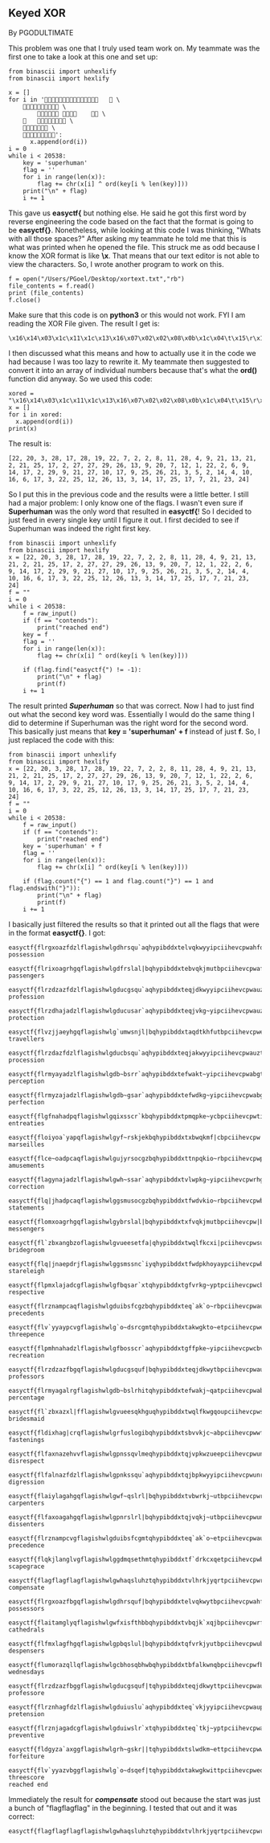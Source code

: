 ## Keyed XOR
By PGODULTIMATE

This problem was one that I truly used team work on. My teammate was the first one to take a look at this one and set up:

```
from binascii import unhexlify
from binascii import hexlify

x = []
for i in '	 \
	 \
				 \
		 \
	 \
	':
	  x.append(ord(i))
i = 0
while i < 20538:
	key = 'superhuman'
	flag = ''
	for i in range(len(x)):
		flag += chr(x[i] ^ ord(key[i % len(key)]))
	print("\n" + flag)
	i += 1
```

This gave us **easyctf{** but nothing else. He said he got this first word by reverse engineering the code based on the fact that the format is going to be **easyctf{}**. Nonetheless, while looking at this code I was thinking, "Whats with all those spaces?" After asking my teammate he told me that this is what was printed when he opened the file. This struck me as odd because I know the XOR format is like **\x<hex>**. That means that our text editor is not able to view the characters. So, I wrote another program to work on this. 

```
f = open("/Users/PGoel/Desktop/xortext.txt","rb")
file_contents = f.read()
print (file_contents)
f.close()
```

Make sure that this code is on **python3** or this would not work. FYI I am reading the XOR File given. The result I get is:

```
\x16\x14\x03\x1c\x11\x1c\x13\x16\x07\x02\x02\x08\x0b\x1c\x04\t\x15\r\x15\x02\x15\x19\x11\x02\x1b\x1b\x1d\x1a\r\t\x14\x07\x0c\x01\x16\x02\x06\t\x0e\x11\x02\x1d\t\x15\x1b\n\x11\t\x19\x1a\x15\x03\x05\x02\x0e\x04\n\x10\x06\x11\x03\x16\x19\x0c\x1a\r\x03\x0e\x11\x19\x11\x07\x15\x17\x18
```

I then discussed what this means and how to actually use it in the code we had because I was too lazy to rewrite it. My teammate then suggested to convert it into an array of individual numbers because that's what the **ord()** function did anyway. So we used this code:

```
xored = "\x16\x14\x03\x1c\x11\x1c\x13\x16\x07\x02\x02\x08\x0b\x1c\x04\t\x15\r\x15\x02\x15\x19\x11\x02\x1b\x1b\x1d\x1a\r\t\x14\x07\x0c\x01\x16\x02\x06\t\x0e\x11\x02\x1d\t\x15\x1b\n\x11\t\x19\x1a\x15\x03\x05\x02\x0e\x04\n\x10\x06\x11\x03\x16\x19\x0c\x1a\r\x03\x0e\x11\x19\x11\x07\x15\x17\x18"
x = []
for i in xored:
  x.append(ord(i))
print(x)
```

The result is:

```
[22, 20, 3, 28, 17, 28, 19, 22, 7, 2, 2, 8, 11, 28, 4, 9, 21, 13, 21, 2, 21, 25, 17, 2, 27, 27, 29, 26, 13, 9, 20, 7, 12, 1, 22, 2, 6, 9, 14, 17, 2, 29, 9, 21, 27, 10, 17, 9, 25, 26, 21, 3, 5, 2, 14, 4, 10, 16, 6, 17, 3, 22, 25, 12, 26, 13, 3, 14, 17, 25, 17, 7, 21, 23, 24]
```

So I put this in the previous code and the results were a little better. I still had a major problem: I only know one of the flags. I wasn't even sure if **Superhuman** was the only word that resulted in **easyctf{**! So I decided to just feed in every single key until I figure it out. I first decided to see if Superhuman was indeed the right first key.

```
from binascii import unhexlify
from binascii import hexlify
x = [22, 20, 3, 28, 17, 28, 19, 22, 7, 2, 2, 8, 11, 28, 4, 9, 21, 13, 21, 2, 21, 25, 17, 2, 27, 27, 29, 26, 13, 9, 20, 7, 12, 1, 22, 2, 6, 9, 14, 17, 2, 29, 9, 21, 27, 10, 17, 9, 25, 26, 21, 3, 5, 2, 14, 4, 10, 16, 6, 17, 3, 22, 25, 12, 26, 13, 3, 14, 17, 25, 17, 7, 21, 23, 24]
f = ""
i = 0
while i < 20538:
  	f = raw_input()
	if (f == "contends"):
		print("reached end")
	key = f
	flag = ''
	for i in range(len(x)):
		flag += chr(x[i] ^ ord(key[i % len(key)]))

	if (flag.find("easyctf{") != -1):
		print("\n" + flag)
		print(f)
	i += 1
```

The result printed ***Superhuman*** so that was correct. Now I had to just find out what the second key word was. Essentially I would do the same thing I did to determine if Superhuman was the right word for the second word. This basically just means that **key = 'superhuman' + f** instead of just **f**. So, I just replaced the code with this:

```
from binascii import unhexlify
from binascii import hexlify
x = [22, 20, 3, 28, 17, 28, 19, 22, 7, 2, 2, 8, 11, 28, 4, 9, 21, 13, 21, 2, 21, 25, 17, 2, 27, 27, 29, 26, 13, 9, 20, 7, 12, 1, 22, 2, 6, 9, 14, 17, 2, 29, 9, 21, 27, 10, 17, 9, 25, 26, 21, 3, 5, 2, 14, 4, 10, 16, 6, 17, 3, 22, 25, 12, 26, 13, 3, 14, 17, 25, 17, 7, 21, 23, 24]
f = ""
i = 0
while i < 20538:
  	f = raw_input()
	if (f == "contends"):
		print("reached end")
	key = 'superhuman' + f
	flag = ''
	for i in range(len(x)):
		flag += chr(x[i] ^ ord(key[i % len(key)]))

	if (flag.count("{") == 1 and flag.count("}") == 1 and flag.endswith("}")):
		print("\n" + flag)
		print(f)
	i += 1
```

I basically just filtered the results so that it printed out all the flags that were in the format **easyctf{}**. I got:

```
easyctf{flrgxoazfdzlflagishwlgdhrsqu`aqhypibddxtelvqkwyyipciihevcpwahfd}
possession

easyctf{flrixoagrhgqflagishwlgdfrslal|bqhypibddxtebvqkjmutbpciihevcpwaffd}
passengers

easyctf{flrzdzazfdzlflagishwlgducgsqu`aqhypibddxteqjdkwyyipciihevcpwauzq}
profession

easyctf{flrzdhajadzlflagishwlgducusar`aqhypibddxteqjvkg~yipciihevcpwauzc}
protection

easyctf{flvzjjaeyhgqflagishwlg`umwsnjl|bqhypibddxtaqdtkhfutbpciihevcpweuta}
travellers

easyctf{flrzdazfdzlflagishwlgducbsqu`aqhypibddxteqjakwyyipciihevcpwauzt}
procession

easyctf{flrmyayadzlflagishwlgdb~bsrr`aqhypibddxtefwakt~yipciihevcpwabgt}
perception

easyctf{flrmyzajadzlflagishwlgdb~gsar`aqhypibddxtefwdkg~yipciihevcpwabgq}
perfection

easyctf{flgfnahadpqflagishwlgqixsscr`kbqhypibddxtpmqpke~ycbpciihevcpwtiae}
entreaties

easyctf{floiyoa`yapqflagishwlgyf~rskjekbqhypibddxtxbwqkmf|cbpciihevcpw|fgd}
marseilles

easyctf{flce~oadpcaqflagishwlgujyrsocgzbqhypibddxttnpqkio~rbpciihevcpwpj`d}
amusements

easyctf{flagynajadzlflagishwlgwh~ssar`aqhypibddxtvlwpkg~yipciihevcpwrhge}
correction

easyctf{flq|jhadpcaqflagishwlggsmusocgzbqhypibddxtfwdvkio~rbpciihevcpwbstc}
statements

easyctf{flomxoagrhgqflagishwlgybrslal|bqhypibddxtxfvqkjmutbpciihevcpw|bfd}
messengers

easyctf{fl`zbxangbzoflagishwlgvueesetfa|qhypibddxtwqlfkcxi|pciihevcpwsu|s}
bridegroom

easyctf{flq|jnaepdrjflagishwlggsmssnc`iyqhypibddxtfwdpkhoyaypciihevcpwbste}
stareleigh

easyctf{flpmxlajadcgflagishwlgfbqsar`xtqhypibddxtgfvrkg~yptpciihevcpwcbfg}
respective

easyctf{flrznampcaqflagishwlgduibsfcgzbqhypibddxteq`ak`o~rbpciihevcpwaupt}
precedents

easyctf{flv`yyaypcvgflagishwlg`o~dsrcgmtqhypibddxtakwgkto~etpciihevcpweogr}
threepence

easyctf{flpmhnahadzlflagishwlgfbosscr`aqhypibddxtgffpke~yipciihevcpwcbve}
recreation

easyctf{flrzdzazfbgqflagishwlgducgsquf|bqhypibddxteqjdkwytbpciihevcpwauzq}
professors

easyctf{flrmyagalrgflagishwlgdb~bslrhitqhypibddxtefwakj~qatpciihevcpwabgt}
percentage

easyctf{fl`zbxazxl|fflagishwlgvueesqkhguqhypibddxtwqlfkwgqoupciihevcpwsu|s}
bridesmaid

easyctf{fldixhag|crqflagishwlgrfuslogibqhypibddxtsbvvkjc~abpciihevcpwwffc}
fastenings

easyctf{flfaxnazehvvflagishwlgpnssqvlmeqhypibddxtqjvpkwzueepciihevcpwunfe}
disrespect

easyctf{flfalnazfdzlflagishwlgpnkssqu`aqhypibddxtqjbpkwyyipciihevcpwunre}
digression

easyctf{flaiylagahgqflagishwlgwf~qslrl|bqhypibddxtvbwrkj~utbpciihevcpwrfgg}
carpenters

easyctf{flfaxoagahgqflagishwlgpnrslrl|bqhypibddxtqjvqkj~utbpciihevcpwunfd}
dissenters

easyctf{flrznampcvgflagishwlgduibsfcgmtqhypibddxteq`ak`o~etpciihevcpwaupt}
precedence

easyctf{flqkjlanglvgflagishwlggdmqsethmtqhypibddxtf`drkcxqetpciihevcpwbdtg}
scapegrace

easyctf{flagflagflagflagishwlgwhaqsluhztqhypibddxtvlhrkjyqrtpciihevcpwrhxg}
compensate

easyctf{flrgxoazfbgqflagishwlgdhrsquf|bqhypibddxtelvqkwytbpciihevcpwahfd}
possessors

easyctf{flaitamglyqflagishwlgwfxisfthbbqhypibddxtvbqjk`xqjbpciihevcpwrfa}
cathedrals

easyctf{flfmxlagfhgqflagishwlgpbqslul|bqhypibddxtqfvrkjyutbpciihevcpwubfg}
despensers

easyctf{flumorazqllqflagishwlgcbhosqbhwbqhypibddxtbfalkwnqbpciihevcpwfbqy}
wednesdays

easyctf{flrzdzazfbggflagishwlgducgsquf|tqhypibddxteqjdkwyttpciihevcpwauzq}
professore

easyctf{flrznhagfdzlflagishwlgduiuslu`aqhypibddxteq`vkjyyipciihevcpwaupc}
pretension

easyctf{flrznjagadcgflagishwlgduiwslr`xtqhypibddxteq`tkj~yptpciihevcpwaupa}
preventive

easyctf{fldgyza`axggflagishwlgrh~gskr||tqhypibddxtslwdkm~ettpciihevcpwwhgq}
forfeiture

easyctf{flv`yyazvbggflagishwlg`o~dsqef|tqhypibddxtakwgkwittpciihevcpweogr}
threescore
reached end
```
Immediately the result for ***compensate*** stood out because the start was just a bunch of "flagflagflag" in the beginning. I tested that out and it was correct:

```
easyctf{flagflagflagflagishwlgwhaqsluhztqhypibddxtvlhrkjyqrtpciihevcpwrhxg}
```
